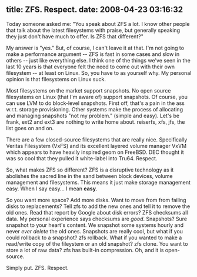 title: ZFS. Respect.
date: 2008-04-23 03:16:32
---

<p>Today someone asked me: "You speak about ZFS a lot.  I know other people that talk about the latest filesystems with praise, but generally speaking they just don't have much to offer.  Is ZFS that different?"</p>

<p>My answer is "yes."  But, of course, I can't leave it at that.  I'm not going to make a performance argument -- ZFS is fast in some cases and slow in others -- just like everything else.  I think one of the things we've seen in the last 10 years is that everyone felt the need to come out with their own filesystem -- at least on Linux.  So, you have to as yourself why.  My personal opinion is that filesystems on Linux suck.</p>

<p>Most filesystems on the market support snapshots.  No open source filesystems on Linux (that I'm aware of) support snapshots.  Of course, you can use LVM to do block-level snapshots.  First off, that's a pain in the ass w.r.t. storage provisioning.  Other systems make the process of allocating and managing snapshots "not my problem." (simple and easy).  Let's be frank, ext2 and ext3 are nothing to write home about. reiserfs, xfs, jfs, the list goes on and on.</p>

<p>There are a few closed-source filesystems that are really nice.  Specifically Veritas Filesystem (VxFS) and its excellent layered volume manager VxVM which appears to have heavily inspired geom on FreeBSD.  DEC thought it was so cool that they pulled it white-label into Tru64.  Respect.</p>

<p>So, what makes ZFS so different?  ZFS is a disruptive technology as it abolishes the sacred line in the sand between block devices, volume management and filesystems.  This means it just make storage management easy.  When I say easy... I mean <b>easy</b>.</p>

<p>So you want more space?  Add more disks.  Want to move from from failing disks to replacements?  Tell zfs to add the new ones and tell it to remove the old ones.  Read that report by Google about disk errors?  ZFS checksums all data.  My personal experience says checksums are <em>good</em>.   Snapshots?  Sure snapshot to your heart's content.  We snapshot some systems hourly and never <em>ever delete</em> the old ones.  Snapshots are really cool, but what if you could rollback to a snapshot?  zfs rollback.  What if you wanted to make a read/write copy of the fileystem or an old snapshot? zfs clone.  You want to store a lot of raw data? zfs has built-in compression.  Oh, and it is open-source.</p>

<p>Simply put.  ZFS.  Respect.</p>


